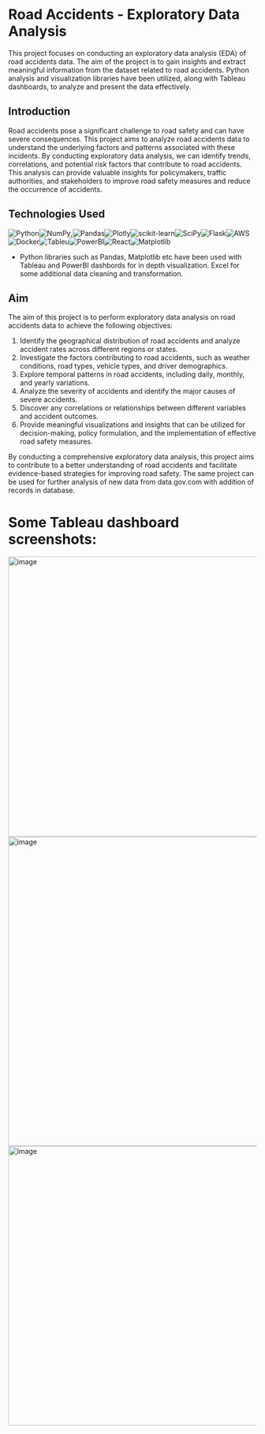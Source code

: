 # Road Accidents - Exploratory Data Analysis

This project focuses on conducting an exploratory data analysis (EDA) of road accidents data. The aim of the project is to gain insights and extract meaningful information from the dataset related to road accidents. Python analysis and visualization libraries have been utilized, along with Tableau dashboards, to analyze and present the data effectively.

## Introduction

Road accidents pose a significant challenge to road safety and can have severe consequences. This project aims to analyze road accidents data to understand the underlying factors and patterns associated with these incidents. By conducting exploratory data analysis, we can identify trends, correlations, and potential risk factors that contribute to road accidents. This analysis can provide valuable insights for policymakers, traffic authorities, and stakeholders to improve road safety measures and reduce the occurrence of accidents.


## Technologies Used
![Python](https://img.shields.io/badge/python-3670A0?style=for-the-badge&logo=python&logoColor=ffdd54)![NumPy](https://img.shields.io/badge/numpy-%23013243.svg?style=for-the-badge&logo=numpy&logoColor=white),![Pandas](https://img.shields.io/badge/pandas-%23150458.svg?style=for-the-badge&logo=pandas&logoColor=white)![Plotly](https://img.shields.io/badge/Plotly-%233F4F75.svg?style=for-the-badge&logo=plotly&logoColor=white)![scikit-learn](https://img.shields.io/badge/scikit--learn-%23F7931E.svg?style=for-the-badge&logo=scikit-learn&logoColor=white)![SciPy](https://img.shields.io/badge/SciPy-%230C55A5.svg?style=for-the-badge&logo=scipy&logoColor=%white)![Flask](https://img.shields.io/badge/flask-%23000.svg?style=for-the-badge&logo=flask&logoColor=white)![AWS](https://img.shields.io/badge/AWS-%23FF9900.svg?style=for-the-badge&logo=amazon-aws&logoColor=white)![Docker](https://img.shields.io/badge/docker-%230db7ed.svg?style=for-the-badge&logo=docker&logoColor=white)![Tableu](https://img.shields.io/badge/tableau-%2320232a.svg?style=for-the-badge&logo=tableau&logoColor=%2361DAFB)![PowerBI](https://img.shields.io/badge/powerbi-%2320232a.svg?style=for-the-badge&logo=powerbi&logoColor=%2361DAFB)![React](https://img.shields.io/badge/react-%2320232a.svg?style=for-the-badge&logo=react&logoColor=%2361DAFB)![Matplotlib](https://img.shields.io/badge/matplotlib-%2320232a.svg?style=for-the-badge&logo=matplotlib&logoColor=%2361DAFB)

- Python libraries such as Pandas, Matplotlib etc have been used with Tableau and PowerBI dashbords for in depth visualization. Excel for some additional data cleaning and transformation.
  
## Aim

The aim of this project is to perform exploratory data analysis on road accidents data to achieve the following objectives:

1. Identify the geographical distribution of road accidents and analyze accident rates across different regions or states.
2. Investigate the factors contributing to road accidents, such as weather conditions, road types, vehicle types, and driver demographics.
3. Explore temporal patterns in road accidents, including daily, monthly, and yearly variations.
4. Analyze the severity of accidents and identify the major causes of severe accidents.
5. Discover any correlations or relationships between different variables and accident outcomes.
6. Provide meaningful visualizations and insights that can be utilized for decision-making, policy formulation, and the implementation of effective road safety measures.

By conducting a comprehensive exploratory data analysis, this project aims to contribute to a better understanding of road accidents and facilitate evidence-based strategies for improving road safety. The same project can be used for further analysis of new data from data.gov.com with addition of records in database.

# Some Tableau dashboard screenshots: 
<img width="568" alt="image" src="https://github.com/Chaitanyarai899/RoadAccidents-ExploratoryDataAnalysis/assets/95732261/722d25e1-6bb9-4e81-a199-ffb24b3c3ac7">
<img width="627" alt="image" src="https://github.com/Chaitanyarai899/RoadAccidents-ExploratoryDataAnalysis/assets/95732261/199496fb-04b8-4bc1-a772-681b7c46e05f">
<img width="567" alt="image" src="https://github.com/Chaitanyarai899/RoadAccidents-ExploratoryDataAnalysis/assets/95732261/b0162d24-e9e2-4568-867f-8e8f81920b54">



